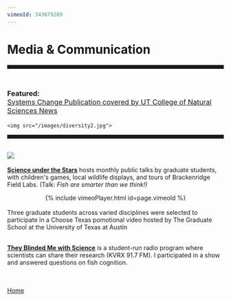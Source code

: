 ```yaml
---
vimeoId: 343679289
---
```


<body>

<div class="container">
<div class="blurb">
<h1>Media & Communication</h1>
<hr style="height:9px;color:#84949B"><br>
	

<p style="text-align:left;font-size:115%"><b>Featured:<br></b><a href="https://cns.utexas.edu/news/researchers-framework-address-inequity-biology"> Systems Change Publication covered by UT College of Natural Sciences News </a><br>

	<img src="/images/diversity2.jpg">
	
	
<p>
	
<hr style="height:9px;color:#84949B"><br>
<img src="/images/SUTS1.jpg">
<p><a href="https://scienceunderthestars.org/2018/08/20/sept-13-kelly-wallace/"> <b>Science under the Stars</b></a> hosts monthly public talks by graduate students, with children's games, local wildlife displays, and tours of Brackenridge Field Labs. (Talk: <i>Fish are smarter than we think!) </i></p> 
		


<center>{% include vimeoPlayer.html id=page.vimeoId %}</center><br>
Three graduate students across varied disciplines were selected to participate in a Choose Texas pomotional video hosted by The Graduate School at the University of Texas at Austin <br><br>

<p><a href="https://tbmws.podbean.com/"> <b>They Blinded Me with Science</b></a> is a student-run radio program where scientists can share their research (KVRX 91.7 FM). I participated in a show and answered questions on fish cognition. <br>

<br><br><a href="../">Home</a>
